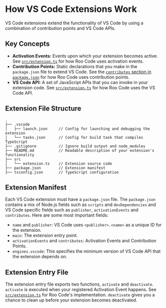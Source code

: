 # How VS Code Extensions Work

VS Code extensions extend the functionality of VS Code by using a combination of contribution points and VS Code APIs.

## Key Concepts

- **Activation Events:** Events upon which your extension becomes active. See [`src/extension.ts`](../src/extension.ts) for how Roo Code uses activation events.
- **Contribution Points:** Static declarations that you make in the `package.json` file to extend VS Code. See the [`contributes` section in `package.json`](../package.json) for how Roo Code uses contribution points.
- **VS Code API:** A set of JavaScript APIs that you can invoke in your extension code. See [`src/extension.ts`](../src/extension.ts) for how Roo Code uses the VS Code API.

## Extension File Structure

```
.
├── .vscode
│   ├── launch.json     // Config for launching and debugging the extension
│   └── tasks.json      // Config for build task that compiles TypeScript
├── .gitignore          // Ignore build output and node_modules
├── README.md           // Readable description of your extension's functionality
├── src
│   └── extension.ts    // Extension source code
├── package.json        // Extension manifest
├── tsconfig.json       // TypeScript configuration

```

## Extension Manifest

Each VS Code extension must have a `package.json` file. The `package.json` contains a mix of Node.js fields such as `scripts` and `devDependencies` and VS Code specific fields such as `publisher`, `activationEvents` and `contributes`. Here are some most important fields:

- `name` and `publisher`: VS Code uses `<publisher>.<name>` as a unique ID for the extension.
- `main`: The extension entry point.
- `activationEvents` and `contributes`: Activation Events and Contribution Points.
- `engines.vscode`: This specifies the minimum version of VS Code API that the extension depends on.

## Extension Entry File

The extension entry file exports two functions, `activate` and `deactivate`. `activate` is executed when your registered Activation Event happens. See [`src/extension.ts`](../src/extension.ts) for Roo Code's implementation. `deactivate` gives you a chance to clean up before your extension becomes deactivated.
